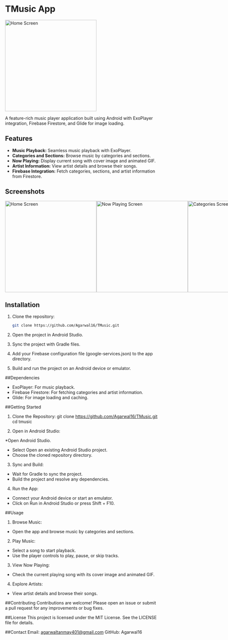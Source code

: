 # TMusic App

<img src="https://firebasestorage.googleapis.com/v0/b/music-player-610d3.appspot.com/o/App%20Images%2Fapp%20logo.png?alt=media&token=8052ec7a-6218-4c59-9b92-71155aa29902" alt="Home Screen" width="300"/>

A feature-rich music player application built using Android with ExoPlayer integration, Firebase Firestore, and Glide for image loading. 

## Features

- **Music Playback:** Seamless music playback with ExoPlayer.
- **Categories and Sections:** Browse music by categories and sections.
- **Now Playing:** Display current song with cover image and animated GIF.
- **Artist Information:** View artist details and browse their songs.
- **Firebase Integration:** Fetch categories, sections, and artist information from Firestore.

## Screenshots

<div style="display: flex; flex-direction: row; justify-content: space-around;">
  <img src="https://firebasestorage.googleapis.com/v0/b/music-player-610d3.appspot.com/o/App%20Images%2Fapp%20logo.png?alt=media&token=8052ec7a-6218-4c59-9b92-71155aa29902" alt="Home Screen" width="300"/>
  <img src="https://firebasestorage.googleapis.com/v0/b/music-player-610d3.appspot.com/o/App%20Images%2Fnow_playing.jpeg?alt=media&token=824b7f2c-dfda-49d4-aba0-6e2bd5ca722b" alt="Now Playing Screen" width="300"/>
  <img src="https://firebasestorage.googleapis.com/v0/b/music-player-610d3.appspot.com/o/App%20Images%2Fcategory_screen.jpeg?alt=media&token=1bf95d63-c788-48a8-a82c-76dd5cc68680" alt="Categories Screen" width="300"/>
  <img src="https://firebasestorage.googleapis.com/v0/b/music-player-610d3.appspot.com/o/App%20Images%2Ftrending_screen.jpeg?alt=media&token=f305d2b4-929b-485d-ba1a-98c0d814f2f8" alt="Trending Songs" width="300"/>
</div>

## Installation

1. Clone the repository:
   ```sh
   git clone https://github.com/Agarwal16/TMusic.git
2. Open the project in Android Studio.

3. Sync the project with Gradle files.

4. Add your Firebase configuration file (google-services.json) to the app directory.

5. Build and run the project on an Android device or emulator.

##Dependencies
* ExoPlayer: For music playback.
* Firebase Firestore: For fetching categories and artist information.
* Glide: For image loading and caching.

##Getting Started
1. Clone the Repository:
git clone https://github.com/Agarwal16/TMusic.git
cd tmusic

3. Open in Android Studio:

*Open Android Studio.
* Select Open an existing Android Studio project.
* Choose the cloned repository directory.

3. Sync and Build:
* Wait for Gradle to sync the project.
* Build the project and resolve any dependencies.

4. Run the App:
* Connect your Android device or start an emulator.
* Click on Run in Android Studio or press Shift + F10.

##Usage

1. Browse Music:
* Open the app and browse music by categories and sections.

2. Play Music:
* Select a song to start playback.
* Use the player controls to play, pause, or skip tracks.

3. View Now Playing:
* Check the current playing song with its cover image and animated GIF.

4. Explore Artists:
* View artist details and browse their songs.

##Contributing
Contributions are welcome! Please open an issue or submit a pull request for any improvements or bug fixes.

##License
This project is licensed under the MIT License. See the LICENSE file for details.

##Contact
Email: agarwaltanmay401@gmail.com
GitHub: Agarwal16

